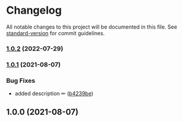 # Changelog

All notable changes to this project will be documented in this file. See [standard-version](https://github.com/conventional-changelog/standard-version) for commit guidelines.

### [1.0.2](https://github.com/JebBarbas/firebase-error-translator/compare/v1.0.1...v1.0.2) (2022-07-29)

### [1.0.1](https://github.com/JebBarbas/firebase-error-translator/compare/v1.0.0...v1.0.1) (2021-08-07)


### Bug Fixes

* added description ✏ ([b4239be](https://github.com/JebBarbas/firebase-error-translator/commit/b4239beeaceccdf6f7c53d391a89779837f05036))

## 1.0.0 (2021-08-07)
